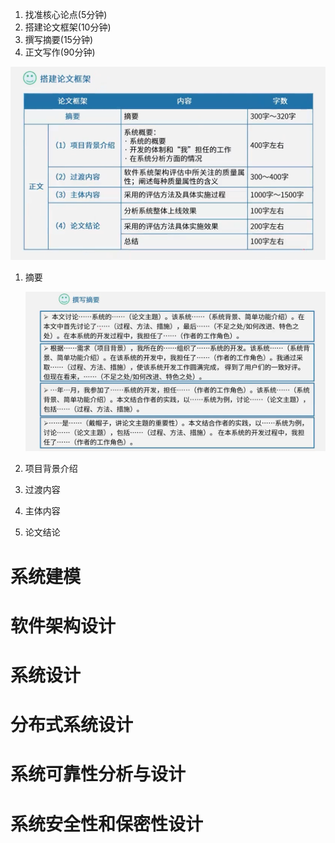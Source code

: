 1. 找准核心论点(5分钟)
2. 搭建论文框架(10分钟)
3. 撰写摘要(15分钟)
4. 正文写作(90分钟)



![picture](./Image/15-1.jpg)



1. 摘要

   ![picture](./Image/15-2.jpg)

2. 项目背景介绍

3. 过渡内容

4. 主体内容

5. 论文结论















# 系统建模



# 软件架构设计



# 系统设计



# 分布式系统设计



# 系统可靠性分析与设计



# 系统安全性和保密性设计